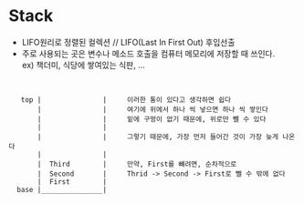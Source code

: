 # Stack
  - LIFO원리로 정렬된 컬렉션 // LIFO(Last In First Out) 후입선출
  - 주로 사용되는 곳은 변수나 메소드 호출을 컴퓨터 메모리에 저장할 때 쓰인다.  
  ex) 책더미, 식당에 쌓여있는 식판, ...

```


   top |               |     이러한 통이 있다고 생각하면 쉽다
       |               |     여기에 위에서 하나 씩 넣으면 하나 씩 쌓인다
       |               |     밑에 구멍이 없기 때문에, 위로만 뺼 수 있다
       |               |     
       |               |     그렇기 때문에, 가장 먼저 들어간 것이 가장 늦게 나온다
       |               |       
       |  Third        |     만약, First를 뺴려면, 순차적으로
       |  Second       |     Thrid -> Second -> First로 뺄 수 밖에 없다
       |  First        |
  base |_______________|


```
